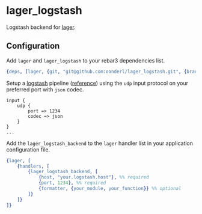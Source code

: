 lager_logstash
=====

Logstash backend for [lager](https://github.com/erlang-lager/lager).

Configuration
-----
Add `lager` and `lager_logstash` to your rebar3 dependencies list.
```erlang
{deps, [lager, {git, "git@github.com:oanderl/lager_logstash.git", {branch, "main"}}]}.
```
Setup a [logstash](https://www.elastic.co/logstash) pipeline ([reference](https://www.elastic.co/guide/en/logstash/current/configuration.html))
using the `udp` input protocol on your preferred port with `json` codec.
```
input {
    udp {
        port => 1234
        codec => json
    }
}
...
```
Add the `lager_logstash_backend` to the `lager` handler list in your application configuration file.
```erlang
{lager, [
    {handlers, [
        {lager_logstash_backend, [
            {host, "your.logstash.host"}, %% required
            {port, 1234}, %% required
            {formatter, {your_module, your_function}} %% optional
        ]}
    ]}
]}
```
